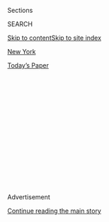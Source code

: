 <div id="app">

<div>

<div>

<div>

<div class="NYTAppHideMasthead css-1q2w90k e1suatyy0">

<div class="section css-ui9rw0 e1suatyy2">

<div class="css-eph4ug er09x8g0">

<div class="css-6n7j50">

</div>

<span class="css-1dv1kvn">Sections</span>

<div class="css-10488qs">

<span class="css-1dv1kvn">SEARCH</span>

</div>

[Skip to content](#site-content)[Skip to site index](#site-index)

</div>

<div id="masthead-section-label" class="css-1wr3we4 eaxe0e00">

[New
York](https://www.nytimes3xbfgragh.onion/section/nyregion)

</div>

<div class="css-10698na e1huz5gh0">

</div>

</div>

<div id="masthead-bar-one" class="section hasLinks css-15hmgas e1csuq9d3">

<div class="css-uqyvli e1csuq9d0">

</div>

<div class="css-1uqjmks e1csuq9d1">

</div>

<div class="css-9e9ivx">

[](https://myaccount.nytimes3xbfgragh.onion/auth/login?response_type=cookie&client_id=vi)

</div>

<div class="css-1bvtpon e1csuq9d2">

[Today’s
Paper](https://www.nytimes3xbfgragh.onion/section/todayspaper)

</div>

</div>

</div>

</div>

<div data-aria-hidden="false">

<div id="site-content" data-role="main">

<div>

<div class="css-1aor85t" style="opacity:0.000000001;z-index:-1;visibility:hidden">

<div class="css-1hqnpie">

<div class="css-epjblv">

<span class="css-17xtcya">[New
York](/section/nyregion)</span><span class="css-x15j1o">|</span><span class="css-fwqvlz">8
Years of Trump Tax Returns Are Subpoenaed by Manhattan
D.A.</span>

</div>

<div class="css-k008qs">

<div class="css-1iwv8en">

<span class="css-18z7m18"></span>

<div>

</div>

</div>

<span class="css-1n6z4y">https://nyti.ms/2V3kFVZ</span>

<div class="css-1705lsu">

<div class="css-4xjgmj">

<div class="css-4skfbu" data-role="toolbar" data-aria-label="Social Media Share buttons, Save button, and Comments Panel with current comment count" data-testid="share-tools">

  - 
  - 
  - 
  - 
    
    <div class="css-6n7j50">
    
    </div>

  - 
  - 

</div>

</div>

</div>

</div>

</div>

</div>

<div id="NYT_TOP_BANNER_REGION" class="css-13pd83m">

</div>

<div id="top-wrapper" class="css-1sy8kpn">

<div id="top-slug" class="css-l9onyx">

Advertisement

</div>

[Continue reading the main
story](#after-top)

<div class="ad top-wrapper" style="text-align:center;height:100%;display:block;min-height:250px">

<div id="top" class="place-ad" data-position="top" data-size-key="top">

</div>

</div>

<div id="after-top">

</div>

</div>

<div>

<div id="sponsor-wrapper" class="css-1hyfx7x">

<div id="sponsor-slug" class="css-19vbshk">

Supported by

</div>

[Continue reading the main
story](#after-sponsor)

<div id="sponsor" class="ad sponsor-wrapper" style="text-align:center;height:100%;display:block">

</div>

<div id="after-sponsor">

</div>

</div>

<div class="css-186x18t">

</div>

<div class="css-1vkm6nb ehdk2mb0">

# 8 Years of Trump Tax Returns Are Subpoenaed by Manhattan D.A.

</div>

Investigators demanded the president’s personal and corporate tax
returns as they examine hush money paid to Stormy Daniels.

<div class="css-79elbk" data-testid="photoviewer-wrapper">

<div class="css-z3e15g" data-testid="photoviewer-wrapper-hidden">

</div>

<div class="css-1a48zt4 ehw59r15" data-testid="photoviewer-children">

![<span class="css-16f3y1r e13ogyst0" data-aria-hidden="true">A lawyer
for the Trump Organization last month called the investigation
politically motivated “harassment of the president, his family and his
business, using subpoenas as
weapons.”</span><span class="css-cnj6d5 e1z0qqy90" itemprop="copyrightHolder"><span class="css-1ly73wi e1tej78p0">Credit...</span><span><span>Anna
Moneymaker/The New York
Times</span></span></span>](https://static01.graylady3jvrrxbe.onion/images/2019/09/17/nyregion/17trumporg-print/merlin_160685718_b2844980-bc86-4c6e-8edd-a91dba7ecc67-articleLarge.jpg?quality=75&auto=webp&disable=upscale)

</div>

</div>

<div class="css-18e8msd">

<div class="css-vp77d3 epjyd6m0">

<div class="css-1baulvz">

By [<span class="css-1baulvz" itemprop="name">William K.
Rashbaum</span>](https://www.nytimes3xbfgragh.onion/by/william-k-rashbaum)
and [<span class="css-1baulvz last-byline" itemprop="name">Ben
Protess</span>](https://www.nytimes3xbfgragh.onion/by/ben-protess)

</div>

</div>

  - 
    
    <div class="css-ld3wwf e16638kd2">
    
    Published Sept. 16, 2019Updated July 15,
    2020
    
    </div>

  - 
    
    <div class="css-4xjgmj">
    
    <div class="css-pvvomx" data-role="toolbar" data-aria-label="Social Media Share buttons, Save button, and Comments Panel with current comment count" data-testid="share-tools">
    
      - 
      - 
      - 
      - 
        
        <div class="css-6n7j50">
        
        </div>
    
      - 
      - 
    
    </div>
    
    </div>

</div>

</div>

<div class="section meteredContent css-1r7ky0e" name="articleBody" itemprop="articleBody">

<div class="css-1fanzo5 StoryBodyCompanionColumn">

<div class="css-53u6y8">

State prosecutors in Manhattan have subpoenaed [President
Trump’s](https://www.nytimes3xbfgragh.onion/2020/07/10/nyregion/donald-trump-taxes-cy-vance.html)
accounting firm to demand eight years of his personal and corporate tax
returns, according to several people with knowledge of the matter.

</div>

</div>

<div>

</div>

<div class="css-1fanzo5 StoryBodyCompanionColumn">

<div class="css-53u6y8">

The subpoena opens a new front in a wide-ranging effort to obtain copies
of the [president’s tax
returns](https://www.nytimes3xbfgragh.onion/2020/07/15/nyregion/donald-trump-taxes-cyrus-vance.html),
which Mr. Trump initially said he would make public during the 2016
campaign but has since refused to disclose.

The subpoena was issued by the Manhattan district attorney’s office late
last month, soon after it opened a criminal investigation **** into the
role that the president and his family business played in hush-money
payments made in the run-up to the election.

</div>

</div>

<div class="css-1fanzo5 StoryBodyCompanionColumn">

<div class="css-53u6y8">

Both Mr. Trump and his company reimbursed Michael D. Cohen, the
president’s former lawyer and fixer, for money Mr. Cohen paid to buy the
silence of Stormy Daniels, a pornographic film actress who said she had
an affair with Mr. Trump. The president has denied the affair.

It was unclear if the broad scope of the subpoena indicated that the
office had expanded its investigation beyond actions taken during the
2016 campaign. A spokesman for the Manhattan district attorney, [Cyrus
R. Vance
Jr](https://www.nytimes3xbfgragh.onion/2020/07/10/nyregion/donald-trump-taxes-cy-vance.html).,
declined to comment.

The state prosecutors are seeking a range of tax documents from the
accounting firm, Mazars USA, including Mr. Trump’s personal returns and
those of his business, the Trump Organization. The subpoena seeks
federal and state returns for both the president and the company dating
back to 2011, the people said.

The investigation by Mr. Vance has been focused on $130,000 that Mr.
Cohen paid Ms. Daniels, whose legal name is Stephanie Clifford, just
before the election. [Mr. Cohen pleaded guilty last
year](https://www.nytimes3xbfgragh.onion/2018/08/21/nyregion/michael-cohen-plea-deal-trump.html)
to breaking federal campaign finance laws and received a [three-year
prison
sentence](https://www.nytimes3xbfgragh.onion/2018/12/12/nyregion/michael-cohen-sentence-trump.html).

While the federal prosecutors who charged Mr. Cohen stated in a court
filing in July that they had “effectively concluded” their inquiry into
possible crimes committed by the company or its executives, Mr. Vance’s
office is exploring whether the reimbursements violated any New York
state laws.

</div>

</div>

<div class="css-1fanzo5 StoryBodyCompanionColumn">

<div class="css-53u6y8">

In particular, the state prosecutors are examining whether the company
falsely accounted for the reimbursements as a legal expense. In New
York, filing a false business record can be a crime.

But it becomes a felony only if prosecutors can prove that the false
filing was made to commit or conceal another crime, such as tax
violations or bank fraud. The tax returns and other documents sought
from Mazars could shed light on whether any state laws were broken. Such
subpoenas also routinely request related documents in connection with
the returns.

Democrats have insisted for years that Mr. Trump release his tax
returns, which every modern presidential nominee has done before him.
They contend that the president may be trying to conceal details of his
actual financial worth, the source of his wealth and possible conflicts
of interest involving his business partners.

Congressional Democrats have taken an aggressive approach, subpoenaing
[six years of Mr. Trump’s tax
returns](https://www.nytimes3xbfgragh.onion/2019/04/03/us/politics/mueller-report-subpoena-house.html)
from the Treasury Department, as well as [personal and corporate
financial records from Deutsche Bank, Capital
One](https://www.nytimes3xbfgragh.onion/2019/05/22/business/deutsche-bank-trump-subpoena.html)
and Mazars USA.

[The president has fought
back](https://www.nytimes3xbfgragh.onion/2019/08/13/us/politics/trump-house-lawsuits.html)
to keep his finances under wraps, challenging the subpoenas in federal
court. He has also sued to block a New York State law, passed this year,
that authorized state officials to provide his state tax returns in
response to certain congressional inquiries. By tying up the requests in
court, Mr. Trump’s team has made it diminishingly likely that Democrats
in Washington will get the chance to review them before the election
next year. ****

But it may be more difficult to fend off a subpoena in a criminal
investigation with a sitting grand jury, as there is in Manhattan. It is
possible the Trump Organization could try to negotiate with the district
attorney’s office to narrow the scope of the subpoena.

Jay Sekulow, a lawyer for Mr. Trump, and Marc L. Mukasey, a lawyer for
the Trump Organization, both declined to comment.

</div>

</div>

<div class="css-1fanzo5 StoryBodyCompanionColumn">

<div class="css-53u6y8">

Asked whether the company would seek to quash the subpoena, Mazars USA
said in a statement that it “will respect the legal process and fully
comply with its legal obligations,” adding that the company was
prohibited by its policy and professional rules from commenting on its
work. The statement, however, did not directly address whether the
company might take any legal action to block the subpoena.

Even if the Manhattan district attorney’s office is successful in
obtaining the president’s tax returns, the documents would be covered by
secrecy rules governing grand juries, meaning they would not become
public unless they were used as evidence in a criminal case.

At the beginning of August, the state prosecutors also subpoenaed the
Trump Organization, seeking documents related to the payment to Ms.
Daniels and the reimbursement to Mr. Cohen. With few legal options, the
Trump Organization **** has been complying with that subpoena.

Still, the company has derided the investigation by Mr. Vance, a
Democrat, as politically motivated.

“It’s just harassment of the president, his family and his business,
using subpoenas as weapons,” Mr. Mukasey said last month.

As part of its investigation, prosecutors from Mr. Vance’s office
visited Mr. Cohen in prison in Otisville, N.Y., to seek assistance with
their investigation, according to people briefed on the meeting, which
was first reported by CNN.

Mr. Cohen also helped arrange for American Media Inc., the publisher of
The National Enquirer, to pay Karen McDougal, a Playboy model who also
said she had an affair with the president. Prosecutors in the district
attorney’s office subpoenaed American Media in early August, as well as
at least one bank.

The investigation is not the first time Mr. Vance’s office has focused
on members of the Trump family or its business. In 2012, his office
declined to charge two of Mr. Trump’s children, Ivanka Trump and Donald
Trump Jr., in an investigation into whether they misled buyers
interested in the Trump SoHo hotel-condominium project, a decision that
resulted in criticism of Mr. Vance.

Maggie Haberman contributed reporting.

</div>

</div>

</div>

<div>

</div>

<div>

</div>

<div>

</div>

<div>

<div id="bottom-wrapper" class="css-1ede5it">

<div id="bottom-slug" class="css-l9onyx">

Advertisement

</div>

[Continue reading the main
story](#after-bottom)

<div id="bottom" class="ad bottom-wrapper" style="text-align:center;height:100%;display:block;min-height:90px">

</div>

<div id="after-bottom">

</div>

</div>

</div>

</div>

</div>

## Site Index

<div>

</div>

## Site Information Navigation

  - [© <span>2020</span> <span>The New York Times
    Company</span>](https://help.nytimes3xbfgragh.onion/hc/en-us/articles/115014792127-Copyright-notice)

<!-- end list -->

  - [NYTCo](https://www.nytco.com/)
  - [Contact
    Us](https://help.nytimes3xbfgragh.onion/hc/en-us/articles/115015385887-Contact-Us)
  - [Work with us](https://www.nytco.com/careers/)
  - [Advertise](https://nytmediakit.com/)
  - [T Brand Studio](http://www.tbrandstudio.com/)
  - [Your Ad
    Choices](https://www.nytimes3xbfgragh.onion/privacy/cookie-policy#how-do-i-manage-trackers)
  - [Privacy](https://www.nytimes3xbfgragh.onion/privacy)
  - [Terms of
    Service](https://help.nytimes3xbfgragh.onion/hc/en-us/articles/115014893428-Terms-of-service)
  - [Terms of
    Sale](https://help.nytimes3xbfgragh.onion/hc/en-us/articles/115014893968-Terms-of-sale)
  - [Site
    Map](https://spiderbites.nytimes3xbfgragh.onion)
  - [Help](https://help.nytimes3xbfgragh.onion/hc/en-us)
  - [Subscriptions](https://www.nytimes3xbfgragh.onion/subscription?campaignId=37WXW)

</div>

</div>

</div>

</div>
